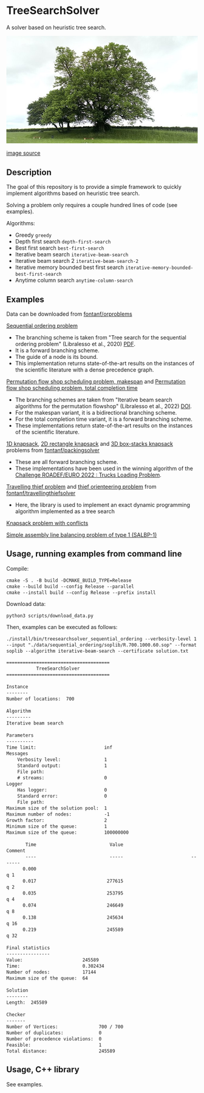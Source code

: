 # TreeSearchSolver

A solver based on heuristic tree search.

![treesearch](img/treesearch.jpg?raw=true "treesearch")

[image source](https://commons.wikimedia.org/wiki/File:Saint-L%C3%A9ger-l%C3%A8s-Domart,arbre_de_la_croix_Notre-Dame_14.jpg)

## Description

The goal of this repository is to provide a simple framework to quickly implement algorithms based on heuristic tree search.

Solving a problem only requires a couple hundred lines of code (see examples).

Algorithms:
* Greedy `greedy`
* Depth first search `depth-first-search`
* Best first search `best-first-search`
* Iterative beam search `iterative-beam-search`
* Iterative beam search 2 `iterative-beam-search-2`
* Iterative memory bounded best first search `iterative-memory-bounded-best-first-search`
* Anytime column search `anytime-column-search`

## Examples

Data can be downloaded from [fontanf/orproblems](https://github.com/fontanf/orproblems)

[Sequential ordering problem](include/treesearchsolver/examples/sequential_ordering.hpp)

* The branching scheme is taken from "Tree search for the sequential ordering problem" (Libralesso et al., 2020) [PDF](https://ecai2020.eu/papers/1126_paper.pdf).
* It is a forward branching scheme.
* The guide of a node is its bound.
* This implementation returns state-of-the-art results on the instances of the scientific literature with a dense precedence graph.

[Permutation flow shop scheduling problem, makespan](include/treesearchsolver/examples/permutation_flowshop_scheduling_makespan.hpp) and [Permutation flow shop scheduling problem, total completion time](include/treesearchsolver/examples/permutationflowshopschedulingtct.hpp)

* The branching schemes are taken from "Iterative beam search algorithms for the permutation flowshop" (Libralesso et al., 2022) [DOI](https://doi.org/10.1016/j.ejor.2021.10.015).
* For the makespan variant, it is a bidirectional branching scheme.
* For the total completion time variant, it is a forward branching scheme.
* These implementations return state-of-the-art results on the instances of the scientific literature.

[1D knapsack](https://github.com/fontanf/packingsolver/blob/master/packingsolver/onedimensional/branching_scheme.hpp), [2D rectangle knapsack](https://github.com/fontanf/packingsolver/blob/master/packingsolver/rectangle/branching_scheme.hpp) and [3D box-stacks knapsack](https://github.com/fontanf/packingsolver/blob/master/packingsolver/boxstacks/branching_scheme.hpp) problems from [fontanf/packingsolver](https://github.com/fontanf/packingsolver/)

* These are all forward branching scheme.
* These implementations have been used in the winning algorithm of the [Challenge ROADEF/EURO 2022 : Trucks Loading Problem](https://www.roadef.org/challenge/2022/en/).

[Travelling thief problem](https://github.com/fontanf/travellingthiefsolver/blob/master/travellingthiefsolver/travellingthief/algorithms/tree_search.cpp) and [thief orienteering problem](https://github.com/fontanf/travellingthiefsolver/blob/master/travellingthiefsolver/thieforienteering/algorithms/tree_search.cpp) from [fontanf/travellingthiefsolver](https://github.com/fontanf/travellingthiefsolver/)

* Here, the library is used to implement an exact dynamic programming algorithm implemented as a tree search

[Knapsack problem with conflicts](include/treesearchsolver/examples/knapsack_with_conflicts.hpp)

[Simple assembly line balancing problem of type 1 (SALBP-1)](include/treesearchsolver/examples/simple_assembly_line_balancing_1.hpp)

## Usage, running examples from command line

Compile:
```shell
cmake -S . -B build -DCMAKE_BUILD_TYPE=Release
cmake --build build --config Release --parallel
cmake --install build --config Release --prefix install
```

Download data:
```shell
python3 scripts/download_data.py
```

Then, examples can be executed as follows:
```shell
./install/bin/treesearchsolver_sequential_ordering --verbosity-level 1 --input "./data/sequential_ordering/soplib/R.700.1000.60.sop" --format soplib --algorithm iterative-beam-search --certificate solution.txt
```
```
======================================
           TreeSearchSolver           
======================================

Instance
--------
Number of locations:  700

Algorithm
---------
Iterative beam search

Parameters
----------
Time limit:                         inf
Messages
    Verbosity level:                1
    Standard output:                1
    File path:                      
    # streams:                      0
Logger
    Has logger:                     0
    Standard error:                 0
    File path:                      
Maximum size of the solution pool:  1
Maximum number of nodes:            -1
Growth factor:                      2
Minimum size of the queue:          1
Maximum size of the queue:          100000000

       Time                           Value                         Comment
       ----                           -----                         -------
      0.000                                                             q 1
      0.017                          277615                             q 2
      0.035                          253795                             q 4
      0.074                          246649                             q 8
      0.138                          245634                            q 16
      0.219                          245589                            q 32

Final statistics
----------------
Value:                      245589
Time:                       0.302434
Number of nodes:            17144
Maximum size of the queue:  64

Solution
--------
Length:  245589

Checker
-------
Number of Vertices:               700 / 700
Number of duplicates:             0
Number of precedence violations:  0
Feasible:                         1
Total distance:                   245589
```

## Usage, C++ library

See examples.
